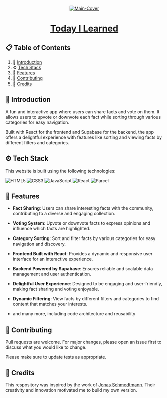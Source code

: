 <div align="center">
  <br />
   <a href="https://today-i-learned-getarpit.netlify.app/" target="_blank"><img src="https://i.ibb.co/JRP4JhY/1.png" alt="Main-Cover" border="0"></a>
  <br />

# [Today I Learned](https://today-i-learned-getarpit.netlify.app/)

</div>

## 📋 <a name="table">Table of Contents</a>

1. 🤖 [Introduction](#introduction)
2. ⚙️ [Tech Stack](#techstack)
3. 🔋 [Features](#features)
4. 🚀 [Contributing](#contribute)
5. 🫡 [Credits](#credits)

## <a name="introduction">🤖 Introduction</a>

A fun and interactive app where users can share facts and vote on them. It allows users to upvote or downvote each fact while sorting through various categories for easy navigation.

Built with React for the frontend and Supabase for the backend, the app offers a delightful experience with features like sorting and viewing facts by different filters and categories.

## <a name="techstack">⚙️ Tech Stack</a>

This website is built using the following technologies:

![HTML5](https://img.shields.io/badge/html5-%23E34F26.svg?style=for-the-badge&logo=html5&logoColor=white)
![CSS3](https://img.shields.io/badge/css3-%231572B6.svg?style=for-the-badge&logo=css3&logoColor=white)
![JavaScript](https://img.shields.io/badge/javascript-%23323330.svg?style=for-the-badge&logo=javascript&logoColor=%23F7DF1E)
![React](https://img.shields.io/badge/react-%2320232a.svg?style=for-the-badge&logo=react&logoColor=%2361DAFB)
![Parcel](https://img.shields.io/badge/parcel-%2320232a.svg?style=for-the-badge&logo=react&logoColor=%2361DAFB)

## <a name="features">🔋 Features</a>

- **Fact Sharing**: Users can share interesting facts with the community, contributing to a diverse and engaging collection.

- **Voting System**: Upvote or downvote facts to express opinions and influence which facts are highlighted.

- **Category Sorting**: Sort and filter facts by various categories for easy navigation and discovery.

- **Frontend Built with React**: Provides a dynamic and responsive user interface for an interactive experience.

- **Backend Powered by Supabase**: Ensures reliable and scalable data management and user authentication.

- **Delightful User Experience**: Designed to be engaging and user-friendly, making fact sharing and voting enjoyable.

- **Dynamic Filtering**: View facts by different filters and categories to find content that matches your interests.

- and many more, including code architecture and reusability

## <a name="contribute"> 🚀 Contributing</a>

Pull requests are welcome. For major changes, please open an issue first
to discuss what you would like to change.

Please make sure to update tests as appropriate.

## 🫡 Credits

This respository was inspired by the work of [Jonas Schmedtmann](https://github.com/jonasschmedtmann). Their creativity and innovation motivated me to build my own version.
